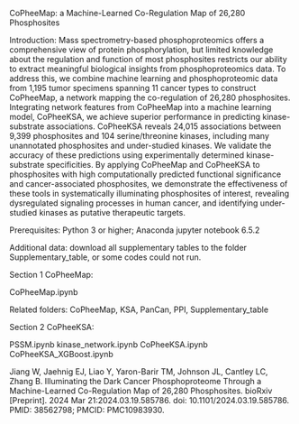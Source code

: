 CoPheeMap: a Machine-Learned Co-Regulation Map of 26,280 Phosphosites

Introduction: Mass spectrometry-based phosphoproteomics offers a comprehensive view of protein phosphorylation, but limited knowledge about the regulation and function of most phosphosites restricts our ability to extract meaningful biological insights from phosphoproteomics data. To address this, we combine machine learning and phosphoproteomic data from 1,195 tumor specimens spanning 11 cancer types to construct CoPheeMap, a network mapping the co-regulation of 26,280 phosphosites. Integrating network features from CoPheeMap into a machine learning model, CoPheeKSA, we achieve superior performance in predicting kinase-substrate associations. CoPheeKSA reveals 24,015 associations between 9,399 phosphosites and 104 serine/threonine kinases, including many unannotated phosphosites and under-studied kinases. We validate the accuracy of these predictions using experimentally determined kinase-substrate specificities. By applying CoPheeMap and CoPheeKSA to phosphosites with high computationally predicted functional significance and cancer-associated phosphosites, we demonstrate the effectiveness of these tools in systematically illuminating phosphosites of interest, revealing dysregulated signaling processes in human cancer, and identifying under-studied kinases as putative therapeutic targets.

Prerequisites: Python 3 or higher; Anaconda jupyter notebook 6.5.2

Additional data: download all supplementary tables to the folder Supplementary_table, or some codes could not run.

Section 1 CoPheeMap: 

CoPheeMap.ipynb

Related folders: CoPheeMap, KSA, PanCan, PPI, Supplementary_table

Section 2 CoPheeKSA: 

PSSM.ipynb
kinase_network.ipynb
CoPheeKSA.ipynb
CoPheeKSA_XGBoost.ipynb

Jiang W, Jaehnig EJ, Liao Y, Yaron-Barir TM, Johnson JL, Cantley LC, Zhang B. Illuminating the Dark Cancer Phosphoproteome Through a Machine-Learned Co-Regulation Map of 26,280 Phosphosites. bioRxiv [Preprint]. 2024 Mar 21:2024.03.19.585786. doi: 10.1101/2024.03.19.585786. PMID: 38562798; PMCID: PMC10983930.

